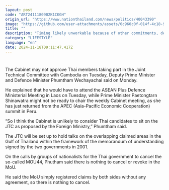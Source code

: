 ```yaml
---
layout: post
code: "ART2411180902K1CKGH"
origin_url: "https://www.nationthailand.com/news/politics/40043390"
image: "https://github.com/user-attachments/assets/0c960c0f-014f-4c18-94f0-daac4cd556a1"
title: ""
description: "Timing likely unworkable because of other commitments, defence minister says"
category: "LIFESTYLE"
language: "en"
date: 2024-11-18T09:11:47.417Z
---
```


# 









The Cabinet may not approve Thai members taking part in the Joint Technical Committee with Cambodia on Tuesday, Deputy Prime Minister and Defence Minister Phumtham Wechayachai said on Monday.

He explained that he would have to attend the ASEAN Plus Defence Ministerial Meeting in Laos on Tuesday, while Prime Minister Paetongtarn Shinawatra might not be ready to chair the weekly Cabinet meeting, as she has just returned from the APEC (Asia-Pacific Economic Cooperation) summit in Peru.

“So I think the Cabinet is unlikely to consider Thai candidates to sit on the JTC as proposed by the Foreign Ministry,” Phumtham said.

The JTC will be set up to hold talks on the overlapping claimed areas in the Gulf of Thailand within the framework of the memorandum of understanding signed by the two governments in 2001.

On the calls by groups of nationalists for the Thai government to cancel the so-called MOU44, Phutham said there is nothing to cancel or revoke in the MoU.

He said the MoU simply registered claims by both sides without any agreement, so there is nothing to cancel.